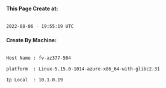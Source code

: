 
   
#### This Page Create at:

```bash

2022-08-06 - 19:55:19 UTC

```

#### Create By Machine:

```bash

Host Name : fv-az377-504

platform  : Linux-5.15.0-1014-azure-x86_64-with-glibc2.31

Ip Local  : 10.1.0.19

```

